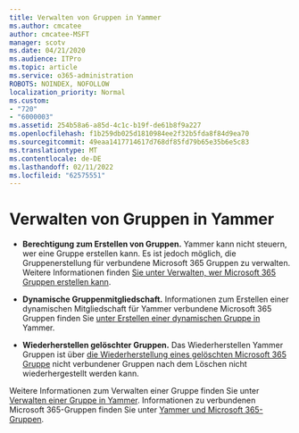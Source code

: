 ```yaml
---
title: Verwalten von Gruppen in Yammer
ms.author: cmcatee
author: cmcatee-MSFT
manager: scotv
ms.date: 04/21/2020
ms.audience: ITPro
ms.topic: article
ms.service: o365-administration
ROBOTS: NOINDEX, NOFOLLOW
localization_priority: Normal
ms.custom:
- "720"
- "6000003"
ms.assetid: 254b58a6-a85d-4c1c-b19f-de61b8f9a227
ms.openlocfilehash: f1b259db025d1810984ee2f32b5fda8f84d9ea70
ms.sourcegitcommit: 49eaa1417714617d768df85fd79b65e35b6e5c83
ms.translationtype: MT
ms.contentlocale: de-DE
ms.lasthandoff: 02/11/2022
ms.locfileid: "62575551"
---
```

# <a name="manage-groups-in-yammer"></a>Verwalten von Gruppen in Yammer

- **Berechtigung zum Erstellen von Gruppen.** Yammer kann nicht steuern, wer eine Gruppe erstellen kann. Es ist jedoch möglich, die Gruppenerstellung für verbundene Microsoft 365 Gruppen zu verwalten. Weitere Informationen finden [Sie unter Verwalten, wer Microsoft 365 Gruppen erstellen kann](https://docs.microsoft.com/microsoft-365/admin/create-groups/manage-creation-of-groups).

- **Dynamische Gruppenmitgliedschaft.** Informationen zum Erstellen einer dynamischen Mitgliedschaft für Yammer verbundene Microsoft 365 Gruppen finden Sie [unter Erstellen einer dynamischen Gruppe in](https://docs.microsoft.com/yammer/manage-yammer-groups/create-a-dynamic-group) Yammer.

- **Wiederherstellen gelöschter Gruppen.** Das Wiederherstellen Yammer Gruppen ist über [die Wiederherstellung eines gelöschten Microsoft 365 Gruppe](https://docs.microsoft.com/microsoft-365/admin/create-groups/restore-deleted-group) nicht verbundener Gruppen nach dem Löschen nicht wiederhergestellt werden kann.

Weitere Informationen zum Verwalten einer Gruppe finden Sie unter [Verwalten einer Gruppe in Yammer](https://support.office.com/article/Manage-a-group-in-Yammer-6e05c6d6-5548-4c88-89cd-e6757a514ef2). Informationen zu verbundenen Microsoft 365-Gruppen finden Sie unter [Yammer und Microsoft 365-Gruppen](https://docs.microsoft.com/yammer/manage-yammer-groups/yammer-and-office-365-groups).
  